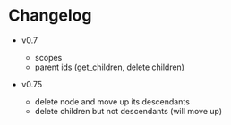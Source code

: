 # Changelog #

  * v0.7
    * scopes
    * parent ids (get\_children, delete children)

  * v0.75
    * delete node and move up its descendants
    * delete children but not descendants (will move up)
